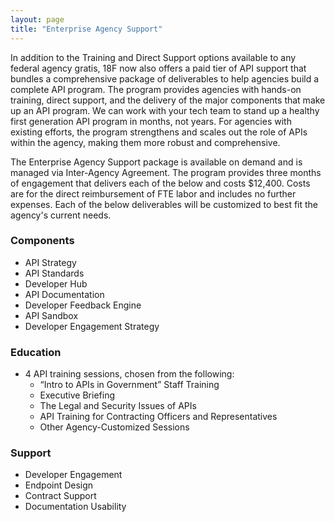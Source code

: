 ```yaml
---
layout: page
title: "Enterprise Agency Support"
---
```


In addition to the Training and Direct Support options available to any federal agency gratis, 18F now also offers a paid tier of API support that bundles a comprehensive package of deliverables to help agencies build a complete API program.  The program provides agencies with hands-on training, direct support, and the delivery of the major components that make up an API program.  We can work with your tech team to stand up a healthy first generation API program in months, not years.  For agencies with existing efforts, the program strengthens and scales out the role of APIs within the agency, making them more robust and comprehensive.   

The Enterprise Agency Support package is available on demand and is managed via Inter-Agency Agreement.  The program provides three months of engagement that delivers each of the below and costs $12,400. Costs are for the direct reimbursement of FTE labor and includes no further expenses.  Each of the below deliverables will be customized to best fit the agency's current needs.  

### Components
* API Strategy 
* API Standards 
* Developer Hub 
* API Documentation 
* Developer Feedback Engine 
* API Sandbox
* Developer Engagement Strategy 

### Education
* 4 API training sessions, chosen from the following:
  * “Intro to APIs in Government” Staff Training
  * Executive Briefing
  * The Legal and Security Issues of APIs
  * API Training for Contracting Officers and Representatives
  * Other Agency-Customized Sessions

### Support 
* Developer Engagement 
* Endpoint Design 
* Contract Support 
* Documentation Usability


